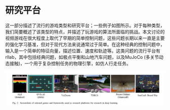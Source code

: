 # 研究平台

这一部分描述了流行的游戏类型和研究平台；一些例子如图所示。对于每种类型，我们简要概述了该类型的特点，并描述了玩游戏的算法所面临的挑战。本文讨论的视频游戏在很大程度上取代了早期的简单控制问题，这些问题长期以来一直是主要的强化学习基准，但对于现代方法来说通常过于简单。在这种经典的控制问题中，输入是一个简单的特征向量，描述位置、速度和轨迹等。这类问题的流行平台有rllab，其中包括经典问题，如极点平衡和山地汽车问题，以及MuJoCo \(多关节动态接触\)，一个用于复杂控制任务的物理引擎，如仿人行走任务。

![](../../.gitbook/assets/image%20%2841%29.png)




